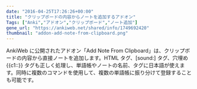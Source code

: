 ```yaml
---
date: "2016-04-25T17:26:26+00:00"
title: "クリップボードの内容からノートを追加するアドオン"
Tags: ["Anki","アドオン","クリップボード","ノート追加"]
gene_url: "https://ankiweb.net/shared/info/1749692420"
thumbnail: "addon-add-note-from-clipboard.png"
---
```

AnkiWeb に公開されたアドオン「Add Note From Clipboard」は、クリップボードの内容から直接ノートを追加します。HTML タグ、[sound:] タグ、穴埋め {{c1::}} タグも正しく処理し、単語帳やノートの名前、タグに日本語が使えます。同時に複数のコマンドを使用して、複数の単語帳に振り分けて登録することも可能です。
